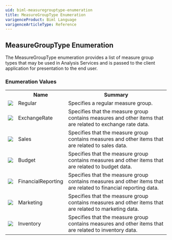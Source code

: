 ```yaml
---
uid: biml-measuregrouptype-enumeration
title: MeasureGroupType Enumeration
varigenceProduct: Biml Language
varigenceArticleType: Reference
---
```


## MeasureGroupType Enumeration<div class="LanguageSummary"><div class ="SummaryItem">The MeasureGroupType enumeration provides a list of measure group types that may be used in Analysis Services and is passed to the client application for presentation to the end user.</div></div><div class="EnumValueGroup">### Enumeration Values<table id="EnumValue" class="MemberList"><tbody><tr><th class="MemberTypeIconColumnHeader">&nbsp;</th><th class="MemberNameColumnHeader">Name</th><th class="MemberSummaryColumnHeader">Summary</th></tr><tr class="cd0"><td align="center" class="MemberTypeIcon"><img src="enumValue.png"></img></td><td class="MemberName">Regular</td><td class="MemberSummary"><div class ="SummaryItem">Specifies a regular measure group.</div></td></tr><tr class="cd1"><td align="center" class="MemberTypeIcon"><img src="enumValue.png"></img></td><td class="MemberName">ExchangeRate</td><td class="MemberSummary"><div class ="SummaryItem">Specifies that the measure group contains measures and other items that are related to exchange rate data.</div></td></tr><tr class="cd0"><td align="center" class="MemberTypeIcon"><img src="enumValue.png"></img></td><td class="MemberName">Sales</td><td class="MemberSummary"><div class ="SummaryItem">Specifies that the measure group contains measures and other items that are related to sales data.</div></td></tr><tr class="cd1"><td align="center" class="MemberTypeIcon"><img src="enumValue.png"></img></td><td class="MemberName">Budget</td><td class="MemberSummary"><div class ="SummaryItem">Specifies that the measure group contains measures and other items that are related to budget data.</div></td></tr><tr class="cd0"><td align="center" class="MemberTypeIcon"><img src="enumValue.png"></img></td><td class="MemberName">FinancialReporting</td><td class="MemberSummary"><div class ="SummaryItem">Specifies that the measure group contains measures and other items that are related to financial reporting data.</div></td></tr><tr class="cd1"><td align="center" class="MemberTypeIcon"><img src="enumValue.png"></img></td><td class="MemberName">Marketing</td><td class="MemberSummary"><div class ="SummaryItem">Specifies that the measure group contains measures and other items that are related to marketing data.</div></td></tr><tr class="cd0"><td align="center" class="MemberTypeIcon"><img src="enumValue.png"></img></td><td class="MemberName">Inventory</td><td class="MemberSummary"><div class ="SummaryItem">Specifies that the measure group contains measures and other items that are related to inventory data.</div></td></tr></tbody></table></div>